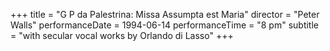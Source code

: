 +++
title = "G P da Palestrina: Missa Assumpta est Maria"
director = "Peter Walls"
performanceDate = 1994-06-14
performanceTime = "8 pm"
subtitle = "with secular vocal works by Orlando di Lasso"
+++


